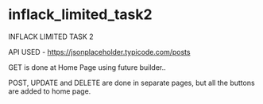 # inflack_limited_task2

INFLACK LIMITED TASK 2

API USED - https://jsonplaceholder.typicode.com/posts

GET is done at Home Page using future builder..

POST, UPDATE and DELETE are done in separate pages, but all the buttons are added to home page.